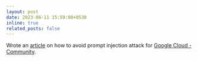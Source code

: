 ```yaml
---
layout: post
date: 2023-06-11 15:59:00+0530
inline: true
related_posts: false
---
```


Wrote an [article](https://medium.com/google-cloud/how-to-avoid-prompt-injection-attack-by-following-prompt-engineering-best-practices-d8acb6bde0d1) on how to avoid prompt injection attack for [Google Cloud - Community](https://medium.com/google-cloud). 